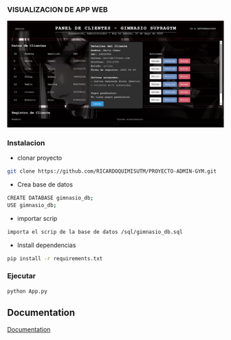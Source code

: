 ### VISUALIZACION DE APP WEB

![](/Visualzacion/VRSF.PNG)

### Instalacion

- clonar proyecto

```bash
git clone https://github.com/RICARDOQUIMISUTM/PROYECTO-ADMIN-GYM.git
```

- Crea base de datos

```bash
CREATE DATABASE gimnasio_db;
USE gimnasio_db;

```

- importar scrip

```bash
importa el scrip de la base de datos /sql/gimnasio_db.sql

```

- Install dependencias

```bash
pip install -r requirements.txt

```

### Ejecutar

```bash
python App.py
```

## Documentation

[Documentation](/Doc/SRS_GYM.pdf)
